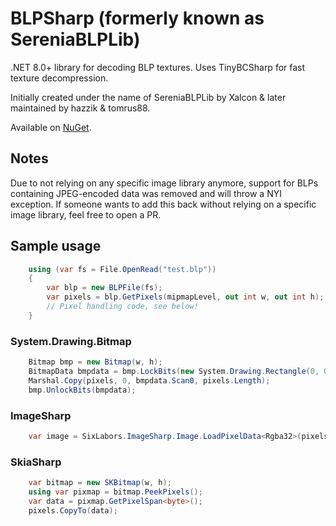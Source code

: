 BLPSharp (formerly known as SereniaBLPLib)
=============
.NET 8.0+ library for decoding BLP textures. Uses TinyBCSharp for fast texture decompression.

Initially created under the name of SereniaBLPLib by Xalcon & later maintained by hazzik & tomrus88. 

Available on [NuGet](https://www.nuget.org/packages/BLPSharp/).

## Notes
Due to not relying on any specific image library anymore, support for BLPs containing JPEG-encoded data was removed and will throw a NYI exception. If someone wants to add this back without relying on a specific image library, feel free to open a PR.

## Sample usage
```csharp
    using (var fs = File.OpenRead("test.blp"))
    {
        var blp = new BLPFile(fs);
        var pixels = blp.GetPixels(mipmapLevel, out int w, out int h);
        // Pixel handling code, see below!
    }
```

### System.Drawing.Bitmap
```csharp
    Bitmap bmp = new Bitmap(w, h);
    BitmapData bmpdata = bmp.LockBits(new System.Drawing.Rectangle(0, 0, w, h), ImageLockMode.WriteOnly, PixelFormat.Format32bppArgb);
    Marshal.Copy(pixels, 0, bmpdata.Scan0, pixels.Length);
    bmp.UnlockBits(bmpdata);
```

### ImageSharp
```csharp
    var image = SixLabors.ImageSharp.Image.LoadPixelData<Rgba32>(pixels, w, h);
```

### SkiaSharp
```csharp
    var bitmap = new SKBitmap(w, h);
    using var pixmap = bitmap.PeekPixels();
    var data = pixmap.GetPixelSpan<byte>();
    pixels.CopyTo(data);
```
